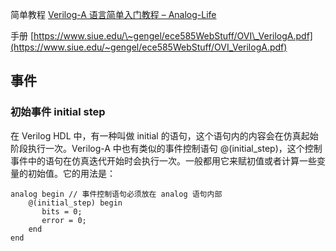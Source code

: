 简单教程
[Verilog-A 语言简单入门教程 – Analog-Life](https://www.analog-life.com/2022/04/veriloga-quick-learning/)

手册
[https://www.siue.edu/\~gengel/ece585WebStuff/OVI\_VerilogA.pdf](https://www.siue.edu/~gengel/ece585WebStuff/OVI_VerilogA.pdf)

## 事件
### 初始事件 initial step
在 Verilog HDL 中，有一种叫做 initial 的语句，这个语句内的内容会在仿真起始阶段执行一次。Verilog-A 中也有类似的事件控制语句 @(initial_step)，这个控制事件中的语句在仿真迭代开始时会执行一次。一般都用它来赋初值或者计算一些变量的初始值。它的用法是：
```
analog begin // 事件控制语句必须放在 analog 语句内部
    @(initial_step) begin
       bits = 0;
       error = 0;
    end
end
```



